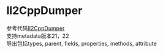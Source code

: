 # Il2CppDumper
参考代码[Il2CppDumper](https://github.com/Jumboperson/Il2CppDumper)  
支持metadata版本21，22  
导出包括types, parent, fields, properties, methods, attribute  
